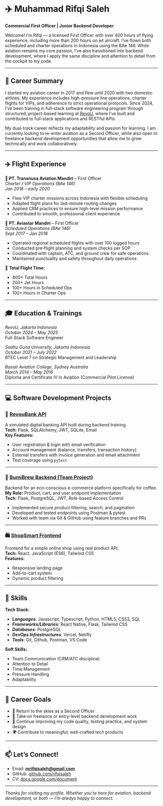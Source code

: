 # ✈️ Muhammad Rifqi Saleh

**Commercial First Officer | Junior Backend Developer**

Welcome! I’m Rifqi — a licensed First Officer with over 400 hours of flying experience, including more than 200 hours on jet aircraft. I’ve flown both scheduled and charter operations in Indonesia using the BAe 146. While aviation remains my core passion, I’ve also transitioned into backend development, where I apply the same discipline and attention to detail from the cockpit to my code.

---

## 🧭 Career Summary

I started my aviation career in 2017 and flew until 2020 with two domestic airlines. My experience includes high-pressure line operations, charter flights for VIPs, and adherence to strict operational protocols. Since 2024, I’ve been training in full-stack software engineering program through structured, project-based learning at [RevoU](https://revou.co/), where I’ve built and contributed to full-stack applications and RESTful APIs.

My dual-track career reflects my adaptability and passion for learning. I am currently looking to re-enter aviation as a Second Officer, while also open to freelance backend development opportunities that allow me to grow technically and work collaboratively.

---

## ✈️ Flight Experience

**🛬 PT. Transnusa Aviation Mandiri** – First Officer  
*Charter / VIP Operations (BAe 146)*  
*Jan 2018 – early 2020*  
- Flew VIP charter missions across Indonesia with flexible scheduling  
- Adapted flight plans for last-minute routing changes  
- Applied CRM practices to ensure high-level mission performance  
- Contributed to smooth, professional client experience  

**🛫 PT. Aviastar Mandiri** – First Officer  
*Scheduled Operations (BAe 146)*  
*Sept 2017 – Jan 2018*  
- Operated regional scheduled flights with over 100 logged hours  
- Conducted pre-flight planning and system checks per SOP  
- Coordinated with captain, ATC, and ground crew for safe operations  
- Maintained punctuality and safety throughout daily operations  

🧮 **Total Flight Time:**  
- 400+ Total Hours  
- 200+ Jet Hours  
- 100+ Hours in Scheduled Ops  
- 100+ Hours in Charter Ops

---

## 🎓 Education & Trainings
*RevoU, Jakarta Indonesia*</br>
*October 2024 – May 2025*</br>
Full-Stack Software Engineer</br>

*Sadhu Guna University, Jakarta Indonesia*</br>
*October 2021 – July 2022*</br>
BTEC Level 7 on Strategic Management and Leadership</br>

*Basair Aviation College, Sydney Australia*</br>
*March 2014 – May 2016*</br>
Diploma and Certificate IV in Aviation (Commercial Pilot License)</br>

---
## 💻 Software Development Projects

### 🏦 [RevouBank API](https://github.com/rifqisaleh/revoubank_deploy-mrs-)
A simulated digital banking API built during backend training.  
**Tech:** Flask, SQLAlchemy, JWT, SQLite, Email  
**Key Features:**
- User registration & login with email verification
- Account management (balance, transfers, transaction history)
- External transfers with invoice generation and email attachment
- Test coverage using `pytest`

---

### 🌱 [BumiBrew Backend (Team Project)](https://github.com/atfdeenk/FSSE_Oct24_GroupC_GFP_Backend)
Backend for an eco-conscious e-commerce platform specifically for coffee.  
**My Role:** Product, cart, and user endpoint implementation  
**Tech:** Flask, PostgreSQL, JWT, Role-based Access Control  
- Implemented secure product filtering, search, and pagination  
- Developed and tested endpoints using Postman & pytest  
- Worked with team via Git & GitHub using feature branches and PRs

---

### 🛍️ [ShopSmart Frontend](https://github.com/rifqisaleh/shopsmart-rifqi)
Frontend for a simple online shop using real product API.  
**Tech:** React, JavaScript (ES6), Tailwind CSS  
**Features:**  
- Responsive landing page  
- Add-to-cart system  
- Dynamic product filtering

---

## 🔧 Skills

**Tech Stack:**  
- ***Languages***: Javascript, Typescript, Python, HTML5, CSS3, SQL
- ***Frameworks/Libraries***: React Native, Flask, Tailwind CSS
- ***Databases***: PostgreSQL
- ***DevOps Infrastructures***: Vercel, Netifly
- ***Tools***: Git, Github, Postman, VS Code


**Soft Skills:**  
- Team Communication (CRM/ATC discipline)  
- Attention to Detail  
- Time Management  
- Pressure Handling  
- Adaptability

---

## 🎯 Career Goals

- 📌 Return to the skies as a Second Officer  
- 💼 Take on freelance or entry-level backend development work  
- 🧠 Continue improving my code quality, testing practice, and system design  
- 🌍 Contribute to meaningful, well-crafted tech products

---

## 📫 Let’s Connect!

- Email: **mrifqisaleh@gmail.com**  
- GitHub: [github.com/rifqisaleh](https://github.com/rifqisaleh)  
- CV: [docs.google.com/document](https://docs.google.com/document/d/1aXDlfwAsNB0qrfufDoU6owV4R6AhtVv-NHZHEkTZw70/edit?tab=t.0)

---

*Thanks for visiting my profile. Whether you're here for aviation, backend development, or both — I’m always happy to connect.*

